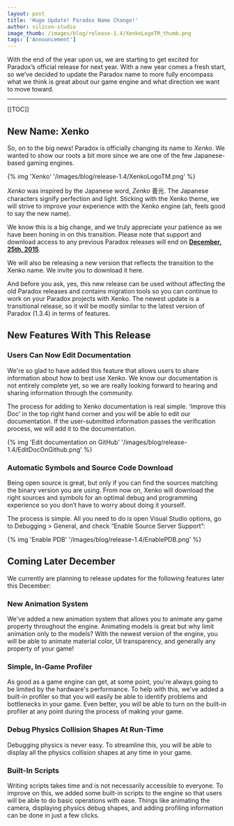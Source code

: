 ```yaml
---
layout: post
title: 'Huge Update! Paradox Name Change!'
author: silicon-studio
image_thumb: /images/blog/release-1.4/XenkoLogoTM_thumb.png
tags: ['Announcement']
---
```


With the end of the year upon us, we are starting to get excited for Paradox’s official release for next year. With a new year comes a fresh start, so we’ve decided to update the Paradox name to more fully encompass what we think is great about our game engine and what direction we want to move toward.

 ---

 [[TOC]]

## New Name: Xenko

So, on to the big news! Paradox is officially changing its name to *Xenko*. 
We wanted to show our roots a bit more since we are one of the few Japanese-based gaming engines.

{% img 'Xenko' '/images/blog/release-1.4/XenkoLogoTM.png' %}

*Xenko* was inspired by the Japanese word, *Zenko* 善光. The Japanese characters signify perfection and light. Sticking with the Xenko theme, we will strive to improve your experience with the Xenko engine (ah, feels good to say the new name).

We know this is a big change, and we truly appreciate your patience as we have been honing in on this transition. 
Please note that support and download access to any previous Paradox releases will end on **<u>December, 25th, 2015</u>**. 

We will also be releasing a new version that reflects the transition to the Xenko name. We invite you to download it here.

And before you ask, yes, this new release can be used without affecting the old Paradox releases and contains migration tools so you can continue to work on your Paradox projects with Xenko. The newest update is a transitional release, so it will be mostly similar to the latest version of Paradox (1.3.4) in terms of features.

## New Features With This Release
 
### Users Can Now Edit Documentation

We're so glad to have added this feature that allows users to share information about how to best use Xenko. We know our documentation is not entirely complete yet, so we are really looking forward to hearing and sharing information through the community.

The process for adding to Xenko documentation is real simple. ‘Improve this Doc’ in the top right hand corner and you will be able to edit our documentation. If the user-submitted information passes the verification process, we will add it to the documentation.

{% img 'Edit documentation on GitHub' '/images/blog/release-1.4/EditDocOnGithub.png' %}

### Automatic Symbols and Source Code Download

Being open source is great, but only if you can find the sources matching the binary version you are using. From now on, Xenko will download the right sources and symbols for an optimal debug and programming experience so you don’t have to worry about doing it yourself.

The process is simple. All you need to do is open Visual Studio options, go to Debugging > General, and check “Enable Source Server Support”:

{% img 'Enable PDB' '/images/blog/release-1.4/EnablePDB.png' %}

## Coming Later December

We currently are planning to release updates for the following features later this December:

### New Animation System

We've added a new animation system that allows you to animate any game property throughout the engine. Animating models is great but why limit animation only to the models? With the newest version of the engine, you will be able to animate material color, UI transparency, and generally any property of your game!
 
### Simple, In-Game Profiler

As good as a game engine can get, at some point, you're always going to be limited by the hardware's performance. To help with this, we've added a built-in profiler so that you will easily be able to identify problems and bottlenecks in your game. Even better, you will be able to turn on the built-in profiler at any point during the process of making your game.
 
### Debug Physics Collision Shapes At Run-Time

Debugging physics is never easy. To streamline this, you will be able to display all the physics collision shapes at any time in your game.
 
### Built-In Scripts

Writing scripts takes time and is not necessarily accessible to everyone. To improve on this, we added some built-in scripts to the engine so that users will be able to do basic operations with ease. Things like animating the camera, displaying physics debug shapes, and adding profiling information can be done in just a few clicks.
